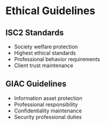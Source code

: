 # Ethical Guidelines

## ISC2 Standards
- Society welfare protection
- Highest ethical standards
- Professional behavior requirements
- Client trust maintenance

## GIAC Guidelines
- Information asset protection
- Professional responsibility
- Confidentiality maintenance
- Security professional duties